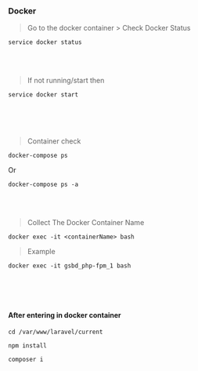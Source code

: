 ### Docker
>Go to the docker container > Check Docker Status
```
service docker status
```
<br><br>

>If not running/start then
```
service docker start
```
<br><br><br>

>Container check
```
docker-compose ps
```

Or
```
docker-compose ps -a
```
<br><br>

>Collect The Docker Container Name
```
docker exec -it <containerName> bash
```

>Example
```
docker exec -it gsbd_php-fpm_1 bash
```
<br><br><br>

#### After entering in docker container
```
cd /var/www/laravel/current
```

```
npm install
```

```
composer i
```